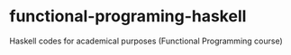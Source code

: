 # functional-programing-haskell
Haskell codes for academical purposes (Functional Programming course)
